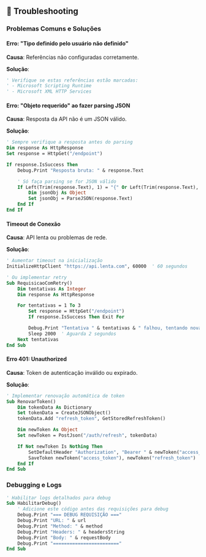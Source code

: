 ## 🔧 Troubleshooting

### Problemas Comuns e Soluções

#### Erro: "Tipo definido pelo usuário não definido"

**Causa**: Referências não configuradas corretamente.

**Solução**:

```vb
' Verifique se estas referências estão marcadas:
' - Microsoft Scripting Runtime
' - Microsoft XML HTTP Services
```

#### Erro: "Objeto requerido" ao fazer parsing JSON

**Causa**: Resposta da API não é um JSON válido.

**Solução**:

```vb
' Sempre verifique a resposta antes do parsing
Dim response As HttpResponse
Set response = HttpGet("/endpoint")

If response.IsSuccess Then
    Debug.Print "Resposta bruta: " & response.Text

    ' Só faça parsing se for JSON válido
    If Left(Trim(response.Text), 1) = "{" Or Left(Trim(response.Text), 1) = "[" Then
        Dim jsonObj As Object
        Set jsonObj = ParseJSON(response.Text)
    End If
End If
```

#### Timeout de Conexão

**Causa**: API lenta ou problemas de rede.

**Solução**:

```vb
' Aumentar timeout na inicialização
InitializeHttpClient "https://api.lenta.com", 60000  ' 60 segundos

' Ou implementar retry
Sub RequisicaoComRetry()
    Dim tentativas As Integer
    Dim response As HttpResponse

    For tentativas = 1 To 3
        Set response = HttpGet("/endpoint")
        If response.IsSuccess Then Exit For

        Debug.Print "Tentativa " & tentativas & " falhou, tentando novamente..."
        Sleep 2000  ' Aguarda 2 segundos
    Next tentativas
End Sub
```

#### Erro 401: Unauthorized

**Causa**: Token de autenticação inválido ou expirado.

**Solução**:

```vb
' Implementar renovação automática de token
Sub RenovarToken()
    Dim tokenData As Dictionary
    Set tokenData = CreateJSONObject()
    tokenData.Add "refresh_token", GetStoredRefreshToken()

    Dim newToken As Object
    Set newToken = PostJson("/auth/refresh", tokenData)

    If Not newToken Is Nothing Then
        SetDefaultHeader "Authorization", "Bearer " & newToken("access_token")
        SaveToken newToken("access_token"), newToken("refresh_token")
    End If
End Sub
```

### Debugging e Logs

```vb
' Habilitar logs detalhados para debug
Sub HabilitarDebug()
    ' Adicione este código antes das requisições para debug
    Debug.Print "=== DEBUG REQUISIÇÃO ==="
    Debug.Print "URL: " & url
    Debug.Print "Method: " & method
    Debug.Print "Headers: " & headersString
    Debug.Print "Body: " & requestBody
    Debug.Print "========================"
End Sub
```

